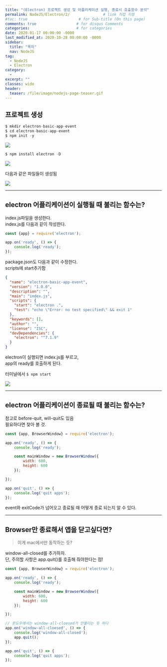 ```yaml
---
title: "(Electron) 프로젝트 생성 및 어플리케이션 실행, 종료시 호출함수 분석"
permalink: NodeJS/Electron/2/               # link 직접 지정
#toc: true                       # for Sub-title (On this page)
comments: true                  # for disqus Comments
categories:                     # for categories
date: 2020-01-17 00:00:00 -0000
last_modified_at: 2020-10-28 00:00:00 -0000
sidebar:
  title: "목차"
  nav: NodeJS
tag:
  - NodeJS
  - Electron
category:
  - 
excerpt: ""
classes: wide
header:
  teaser: /file/image/nodejs-page-teaser.gif
---
```


## 프로젝트 생성

```s
$ mkdir electron-basic-app-event
$ cd electron-basic-app-event
$ npm init -y
```

![](/file/image/E2-1_Image_01.png)

```s
$ npm install electron -D
```

![](/file/image/E2-1_Image_02.png)

다음과 같은 파일들이 생성됨

![](/file/image/E2-1_Image_03.png)

---

## electron 어플리케이션이 실행될 때 불리는 함수는?

index.js파일을 생성한다.<br>
index.js를 다음과 같이 작성한다.<br>

```js
const {app} = require('electron');

app.on('ready', () => {
    console.log('ready');
});
```

package.json도 다음과 같이 수정한다.<br>
scripts에 start추가함<br>

```json
{
  "name": "electron-basic-app-event",
  "version": "1.0.0",
  "description": "",
  "main": "index.js",
  "scripts": {
    "start": "electron .",
    "test": "echo \"Error: no test specified\" && exit 1"
  },
  "keywords": [],
  "author": "",
  "license": "ISC",
  "devDependencies": {
    "electron": "^7.1.9"
  }
}
```

electron이 실행되면 index.js를 부르고, <br>
app의 ready를 호출하게 된다.<br>

터미널에서 `$ npm start`

![](/file/image/E2-1_Image_04.png)

---

## electron 어플리케이션이 종료될 때 불리는 함수는?

참고로 before-quit, will-quit도 있음<br>
필요하다면 찾아 볼 것.<br>

```js
const {app, BrowserWindow} = require('electron');

app.on('ready', () => {
    console.log('ready');

    const mainWindow = new BrowserWindow({
        width: 600,
        height: 600
    });

});

app.on('quit', () => {
    console.log('quit apps');
});
```

event와 exitCode가 넘어오고 종료될 때 어떻게 종료 되는지 알 수 있다.

---

## Browser만 종료해서 앱을 닫고싶다면?

> 이게 mac에서만 동작하는 듯?

window-all-closed를 추가하자.<br>
단, 주의할 사항은 app.quit()를 호출해 줘야한다는 점!<br>

```js
const {app, BrowserWindow} = require('electron');

app.on('ready', () => {
    console.log('ready');

    const mainWindow = new BrowserWindow({
        width: 600,
        height: 600
    });

});

// 윈도우에서는 window-all-cloesed가 안불리는 듯 하다
app.on('window-all-cloesed', () => {
    console.log('window-all-closed');
    app.quit();
});

app.on('quit', () => {
    console.log('quit apps');
});
```